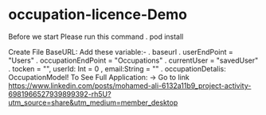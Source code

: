# occupation-licence-Demo

Before we start Please run this command
       . pod install
       
Create File BaseURL:
       Add these variable:-
              . baseurl
              . userEndPoint = "Users"
              . occupationEndPoint = "Occupations"
              . currentUser = "savedUser"
              . tocken = "", userId: Int = 0 , email:String = ""
              . occupationDetalis: OccupationModel!
To See Full Application:
  ->     Go to link https://www.linkedin.com/posts/mohamed-ali-6132a11b9_project-activity-6981966527939899392-rh5U?utm_source=share&utm_medium=member_desktop
